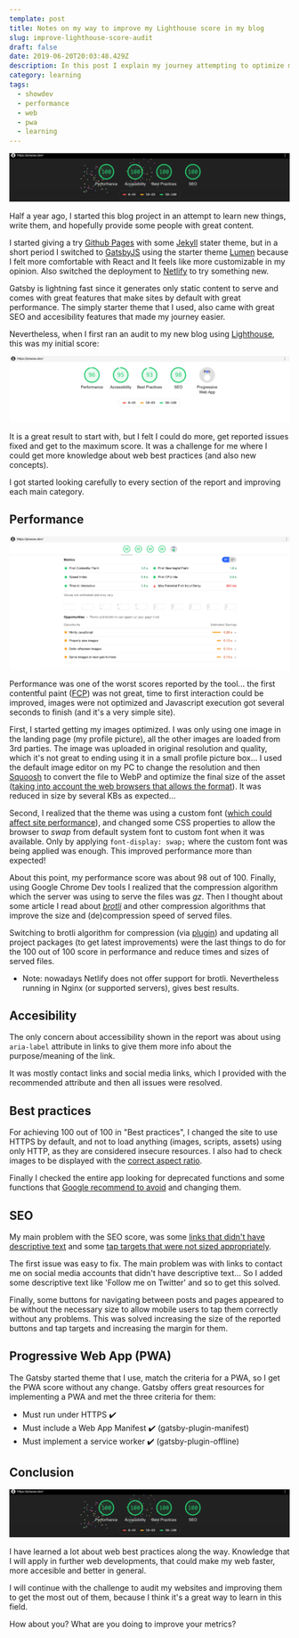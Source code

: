 ```yaml
---
template: post
title: Notes on my way to improve my Lighthouse score in my blog
slug: improve-lighthouse-score-audit
draft: false
date: 2019-06-20T20:03:48.429Z
description: In this post I explain my journey attempting to optimize my blog to the maximum, in order to achive the maximum score in Lighthouse audit tool.
category: learning
tags:
  - showdev
  - performance
  - web
  - pwa
  - learning
---
```

![Final result on LightHouse](./images/LightHouse_100.png)

Half a year ago, I started this blog project in an attempt to learn new things, write them, and hopefully provide some people with great content.

I started giving a try [Github Pages](https://pages.github.com/) with some [Jekyll](https://jekyllrb.com/) stater theme, but in a short period I switched to [GatsbyJS](https://www.gatsbyjs.org) using the starter theme [Lumen](https://github.com/alxshelepenok/gatsby-starter-lumen) because I felt more comfortable with React and It feels like more customizable in my opinion. Also switched the deployment to [Netlify](https://netlify.com) to try something new.

Gatsby is lightning fast since it generates only static content to serve and comes with great features that make sites by default with great performance. The simply starter theme that I used, also came with great SEO and accesibility features that made my journey easier.

Nevertheless, when I first ran an audit to my new blog using [Lighthouse](https://developers.google.com/web/tools/lighthouse/?hl=en), this was my initial score:

![Initial result from starter theme](./images/Initial_LightHouse.png)

It is a great result to start with, but I felt I could do more, get reported issues fixed and get to the maximum score. It was a challenge for me where I could get more knowledge about web best practices (and also new concepts).

I got started looking carefully to every section of the report and improving each main category.

## Performance

![Details on performance by Lighthouse tool](./images/LightHouse_Performance.png)

Performance was one of the worst scores reported by the tool... the first contentful paint ([FCP](https://developers.google.com/web/tools/lighthouse/audits/first-contentful-paint)) was not great, time to first interaction could be improved, images were not optimized and Javascript execution got several seconds to finish (and it's a very simple site).

First, I started getting my images optimized. I was only using one image in the landing page (my profile picture), all the other images are loaded from 3rd parties.
The image was uploaded in original resolution and quality, which it's not great to ending using it in a small profile picture box...
I used the default image editor on my PC to change the resolution and then [Squoosh](https://squoosh.app/) to convert the file to WebP and optimize the final size of the asset ([taking into account the web browsers that allows the format](https://caniuse.com/#feat=webp)). It was reduced in size by several KBs as expected...

Second, I realized that the theme was using a custom font ([which could affect site performance](https://developers.google.com/web/updates/2016/02/font-display)), and changed some CSS properties to allow the browser to *swap* from default system font to custom font when it was available. Only by applying `font-display: swap;` where the custom font was being applied was enough. This improved performance more than expected!

About this point, my performance score was about 98 out of 100.
Finally, using Google Chrome Dev tools I realized that the compression algorithm which the server was using to serve the files was *gz*. Then I thought about some article I read about [*brotli*](https://github.com/google/brotli) and other compression algorithms that improve the size and (de)compression speed of served files.

Switching to brotli algorithm for compression (via [plugin](https://www.gatsbyjs.org/packages/gatsby-plugin-brotli/)) and updating all project packages (to get latest improvements) were the last things to do for the 100 out of 100 score in performance and reduce times and sizes of served files.

- Note: nowadays Netlify does not offer support for brotli. Nevertheless running in Nginx (or supported servers), gives best results.

## Accesibility

The only concern about accessibility shown in the report was about using `aria-label` attribute in links to give them more info about the purpose/meaning of the link.

It was mostly contact links and social media links, which I provided with the recommended attribute and then all issues were resolved.

## Best practices

For achieving 100 out of 100 in "Best practices", I changed the site to use HTTPS by default, and not to load anything (images, scripts, assets) using only HTTP, as they are considered insecure resources. I also had to check images to be displayed with the [correct aspect ratio](https://developers.google.com/web/tools/lighthouse/audits/aspect-ratio).

Finally I checked the entire app looking for deprecated functions and some functions that [Google recommend to avoid](https://developers.google.com/web/tools/lighthouse/audits/appcache) and changing them.

## SEO

My main problem with the SEO score, was some [links that didn't have descriptive text](https://developers.google.com/web/tools/lighthouse/audits/descriptive-link-text) and some [tap targets that were not sized appropriately](https://developers.google.com/web/tools/lighthouse/audits/tap-targets).

The first issue was easy to fix. The main problem was with links to contact me on social media accounts that didn't have descriptive text... So I added some descriptive text like 'Follow me on Twitter' and so to get this solved.

Finally, some buttons for navigating between posts and pages appeared to be without the necessary size to allow mobile users to tap them correctly without any problems. This was solved increasing the size of the reported buttons and tap targets and increasing the margin for them.

## Progressive Web App (PWA)

The Gatsby started theme that I use, match the criteria for a PWA, so I get the PWA score without any change.
Gatsby offers great resources for implementing a PWA and met the three criteria for them:

- Must run under HTTPS ✔️ 
- Must include a Web App Manifest ✔️ (gatsby-plugin-manifest)
- Must implement a service worker ✔️ (gatsby-plugin-offline)

## Conclusion

![The final prize](./images/LightHouse_100.png)

I have learned a lot about web best practices along the way. Knowledge that I will apply in further web developments, that could make my web faster, more accesible and better in general.

I will continue with the challenge to audit my websites and improving them to get the most out of them, because I think it's a great way to learn in this field.

How about you? What are you doing to improve your metrics?
